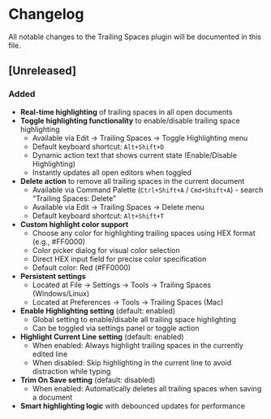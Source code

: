 # Changelog

All notable changes to the Trailing Spaces plugin will be documented in this file.

## [Unreleased]
### Added
- **Real-time highlighting** of trailing spaces in all open documents
- **Toggle highlighting functionality** to enable/disable trailing space highlighting
  - Available via Edit → Trailing Spaces → Toggle Highlighting menu
  - Default keyboard shortcut: `Alt+Shift+D`
  - Dynamic action text that shows current state (Enable/Disable Highlighting)
  - Instantly updates all open editors when toggled
- **Delete action** to remove all trailing spaces in the current document
  - Available via Command Palette (`Ctrl+Shift+A` / `Cmd+Shift+A`) - search "Trailing Spaces: Delete"
  - Available via Edit → Trailing Spaces → Delete menu
  - Default keyboard shortcut: `Alt+Shift+T`
- **Custom highlight color support**
  - Choose any color for highlighting trailing spaces using HEX format (e.g., #FF0000)
  - Color picker dialog for visual color selection
  - Direct HEX input field for precise color specification
  - Default color: Red (#FF0000)
- **Persistent settings**
  - Located at File → Settings → Tools → Trailing Spaces (Windows/Linux)
  - Located at Preferences → Tools → Trailing Spaces (Mac)
- **Enable Highlighting setting** (default: enabled)
  - Global setting to enable/disable all trailing space highlighting
  - Can be toggled via settings panel or toggle action
- **Highlight Current Line setting** (default: enabled)
  - When enabled: Always highlight trailing spaces in the currently edited line
  - When disabled: Skip highlighting in the current line to avoid distraction while typing
- **Trim On Save setting** (default: disabled)
  - When enabled: Automatically deletes all trailing spaces when saving a document
- **Smart highlighting logic** with debounced updates for performance

